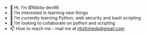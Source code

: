 - 👋 Hi, I’m @Nikita-dev98
- 👀 I’m interested in learning new things
- 🌱 I’m currently learning Python, web security and bash scripting
- 💞️ I’m looking to collaborate on python and scripting
- 📫 How to reach me - mail me at nbsfrineds@gmail.com

<!---
Nikita-dev98/Nikita-dev98 is a ✨ special ✨ repository because its `README.md` (this file) appears on your GitHub profile.
You can click the Preview link to take a look at your changes.
--->
